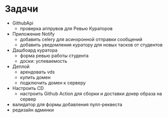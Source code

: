 # Задачи

- GithubApi
    - проверка аппрувов для Ревью Кураторов
- Приложение Notify
    - добавить celery для асинхронной отправки сообщений
    - добавить уведомления куратору для новых тасков от студентов
- Дашбоард куратора
    - форма ревью работы студента
    - доски: успеваемость
- Деплой
    - арендовать vds
    - купить домен
    - подключить домен к серверу
- Настроить CD
    - настроить Github Action для сборки и доставки докер образа на сервер  
- валидатор для формы добавления пулл-реквеста
- редизайн админки
